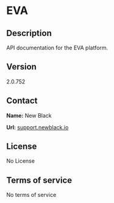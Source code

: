 # EVA

## Description

API documentation for the EVA platform.

## Version

2.0.752

## Contact

**Name:** New Black

**Url:** [support.newblack.io](https://support.newblack.io)

## License

No License

## Terms of service

No terms of service